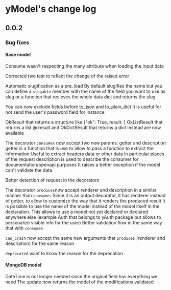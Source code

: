 # yModel's change log
## 0.0.2
### Bug fixes
#### Base model
Consume wasn't respecting the many attribute when loading the input data

Corrected two test to reflect the change of the raised error

Automatic slugification as a pre_load
By default slugifies the name but you can define a ```slugable``` member with the name of the field you want to use as slug or a function that recieves the whole data dict and returns the slug

You can now exclude fields before to_json and to_plain_dict
It is useful for not send the user's password field for instance

OkResult that returns a structure like {"ok": True, result: <your result>}
OkListResult that returns a list @ result and
OkDictResult that returns a dict instead
are now available

The decorator ```consumes``` now accept two new params: getter and description
getter is a function that is use to allow to pass a function to extract the information
Useful to extract headers data or other data in particular places of the request
description is used to describe the consumer for documentation/openapi purposes
It raises a better exception if the model can't validate the data

Better detection of request in the decorators

The decorator ```produces```now accept renderer and description in a similar manner than ```consumes```
Since it is an output decorator, it has renderer instead of getter, to allow to customize the way that it renders the produced result
It is possible to use the name of the model instead of the model itself in the declaration. This allows to use a model not yet declared or declared anywhere else (example Auth that belongs to yAuth package but allows to personalize visible info for the user)
Better validation flow in the same way that with ```consumes```

```can_crash``` now accept the same new arguments that ```produces``` (renderer and description) for the same reason

```deprecated``` want to know the reason for the deprecation

#### MongoDB model
DateTime is not longer needed since the original field has everything we need
The update now returns the model of the modifications validated